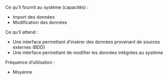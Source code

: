Ce qu’il fournit au système (capacités) : 

- Import des données
- Modification des données 

Ce qu’il attend : 

- Une interface permettant d’insérer des données provenant de sources externes (BDD)
- Une interface permettant de modifier les données intégrées au système

Fréquence d’utilisation : 

- Moyenne

